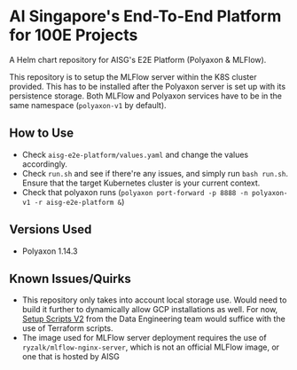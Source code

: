# AI Singapore's End-To-End Platform for 100E Projects

A Helm chart repository for AISG's E2E Platform (Polyaxon & MLFlow).

This repository is to setup the MLFlow server within the K8S cluster 
provided. This has to be installed after the Polyaxon server is set up 
with its persistence storage. Both MLFlow and Polyaxon services have to
be in the same namespace (`polyaxon-v1` by default).

## How to Use

- Check `aisg-e2e-platform/values.yaml` and change the values 
  accordingly.
- Check `run.sh` and see if there're any issues, and simply run 
  `bash run.sh`. Ensure that the target Kubernetes cluster is your 
  current context.
- Check that polyaxon runs 
  (`polyaxon port-forward -p 8888 -n polyaxon-v1 -r aisg-e2e-platform &`)

## Versions Used
- Polyaxon 1.14.3

## Known Issues/Quirks
- This repository only takes into account local storage use. Would need 
  to build it further to dynamically allow GCP installations as well. 
  For now, [Setup Scripts V2](https://gitlab.aisingapore.net/data-engineering/setup-scripts-v2) 
  from the Data Engineering team would suffice with the use of Terraform 
  scripts.
- The image used for MLFlow server deployment requires the use of 
  `ryzalk/mlflow-nginx-server`, which is not an official MLFlow image, 
  or one that is hosted by AISG 

